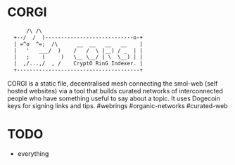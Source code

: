 # CORGI

```txt
      /\ /\
  +--/  /  )----------------------------o-+ 
  | =^o  ^=;  /\      __  __   __   __    |
  |   '   ___/  )    /   /  \ |__) / _  | |
  |   ;    (     )   \__ \__/ | \  \__) | |
  |  ,/...,/  , /    CryptO RinG Indexer. |
  +---------------------------------------+  
```
CORGI is a static file, decentralised mesh connecting
the smol-web (self hosted websites) via a tool that
builds curated networks of interconnected people who 
have something useful to say about a topic. It uses 
Dogecoin keys for signing links and tips.
#webrings #organic-networks #curated-web 

# TODO

* everything

